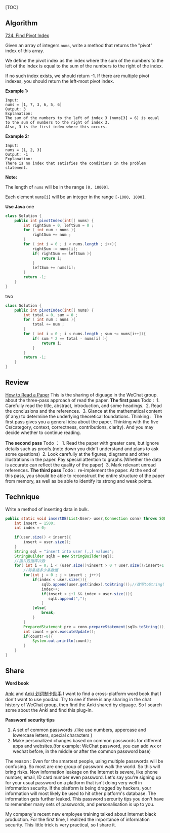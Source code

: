 [TOC]
## Algorithm
[724. Find Pivot Index](https://leetcode.com/problems/find-pivot-index/)

Given an array of integers `nums`, write a method that returns the "pivot" index of this array.

We define the pivot index as the index where the sum of the numbers to the left of the index is equal to the sum of the numbers to the right of the index.

If no such index exists, we should return -1. If there are multiple pivot indexes, you should return the left-most pivot index.

**Example 1:**

```
Input: 
nums = [1, 7, 3, 6, 5, 6]
Output: 3
Explanation: 
The sum of the numbers to the left of index 3 (nums[3] = 6) is equal to the sum of numbers to the right of index 3.
Also, 3 is the first index where this occurs.
```

**Example 2:**

```
Input: 
nums = [1, 2, 3]
Output: -1
Explanation: 
There is no index that satisfies the conditions in the problem statement.
```

**Note:**

The length of `nums` will be in the range `[0, 10000]`.

Each element `nums[i]` will be an integer in the range `[-1000, 1000]`.

**Use Java**
one
```java
class Solution {
    public int pivotIndex(int[] nums) {
        int rightSum = 0, leftSum = 0 ;
        for ( int num : nums ){
            rightSum += num ;
        }
        for ( int i = 0 ; i < nums.length ; i++){
        	rightSum -= nums[i];
            if( rightSum == leftSum ){
                return i;
            }
            leftSum += nums[i];
        }
        return -1;
    }
}
```
two
```java
class Solution {
    public int pivotIndex(int[] nums) {
        int total = 0, sum = 0 ;
        for ( int num : nums ){
            total += num ;
        }
        for ( int i = 0 ; i < nums.length ; sum += nums[i++]){
            if( sum * 2 == total - nums[i] ){
                return i;
            }
        }
        return -1;
    }
}
```




## Review
[How to Read a Paper](http://www.cs.princeton.edu/courses/archive/fall13/cos597E/papers/howtoread.pdf) This is the sharing of diguage in the WeChat group.
about the three-pass approach of read the paper.
**The first pass** 
Todo : 
​	1. Carefully read the title, abstract, introduction, and some headings.
​	2. Read the conclusions and the references.
​	3. Glance at the mathematical content (if any) to determine the underlying theoretical foundations.
Thinking :
​	The first pass gives you a general idea about the paper. Thinking with the five Cs(category, context, correctness, contributions, clarity). And you may decide whether to continue reading.

**The second pass**
Todo ：
​	1.  Read the paper with greater care, but ignore details such as proofs.(note down you didn't understand and plans to ask some questions)
​	2.  Look carefully at the figures, diagrams and other illustrations in the paper. Pay special attention to graphs.(Whether the data is accurate can reflect the quality of the paper)
​	3.  Mark relevant unread references.
**The third pass** 
Todo :
​	re-implement the paper.
At the end of this pass, you should be able to reconstruct the entire structure of the paper from memory, as well as be able to identify its strong and weak points. 


## Technique

Write a method of inserting data in bulk.

```java
public static void insertDB(List<User> user,Connection conn) throws SQLException{
    int insert = 1500;
    int index = 0;
    
    if(user.size() < insert){
    	insert = user.size();
	}
    String sql = "insert into user (,,) values";
    StringBuilder sqlb = new StringBuilder(sql);
	//插入数据库次数
	for( int i = 0; i < (user.size()%insert > 0 ? user.size()/insert+1 : user.size()/insert); i++){
        //每条插多少条数据
        for(int j = 0 ; j < insert ; j++){
            if(index < user.size()){
            	sqlb.append(user.get(index).toString());//改写toString()来拼接sql
                index++;
                if(insert < j+1 && index < user.size()){
                   sqlb.append(","); 
                }
            }else{
            	break;
            }
        }
        PreparedStatement pre = conn.prepareStatement(sqlb.toString());
        int count = pre.executeUpdate();
        if(count!=0){
        	System.out.println(count);
        }
	}
}
```

## Share
**Word book**

[Anki](https://apps.ankiweb.net/) and [Anki 划词制卡助手](http://www.laohuang.net/20160817/anki-dict-helper-chrome-extension/)
I want to find a cross-platform word book that I don't want to use youdao. Try to see if there is any sharing in the chat  history of WeChat group, then find the Anki shared by diguage. So I search some about the Anki and find this plug-in.

**Password security tips**
1. A set of common passwords .(like use numbers,  uppercase and lowercase letters, special characters )
2. Make personalized changes based on common passwords for different apps and websites.(for example: WeChat password, you can add wx or wechat before, in the middle or after the common password base)

The reason :
Even for the smartest people, using multiple passwords will be confusing. So most are one group of password walk the world. So this will bring risks. Now information leakage on the Internet is severe, like phone number, email, ID card number even password. Let's say you're signing up for your usual password on a platform that isn't doing very well in information security. If the platform is being dragged by hackers, your information will most likely be used to hit other platform's database. The information gets further leaked. This password sercurity tips you don't have to remember many sets of passwords, and personalisation is up to you.

My company's recent new employee training talked about Internet black production. For the first time, I realized the importance of information security. This little trick is very practical, so I share it.
